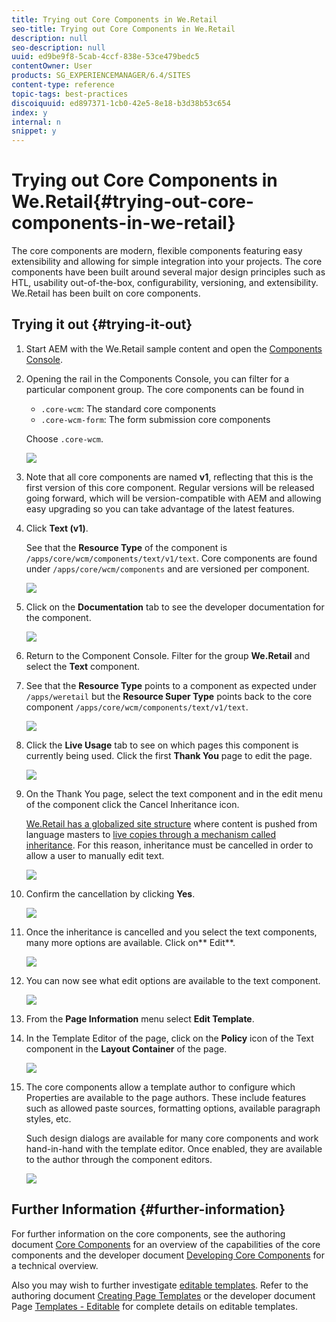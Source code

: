 ```yaml
---
title: Trying out Core Components in We.Retail
seo-title: Trying out Core Components in We.Retail
description: null
seo-description: null
uuid: ed9be9f8-5cab-4ccf-838e-53ce479bedc5
contentOwner: User
products: SG_EXPERIENCEMANAGER/6.4/SITES
content-type: reference
topic-tags: best-practices
discoiquuid: ed897371-1cb0-42e5-8e18-b3d38b53c654
index: y
internal: n
snippet: y
---
```


# Trying out Core Components in We.Retail{#trying-out-core-components-in-we-retail}

The core components are modern, flexible components featuring easy extensibility and allowing for simple integration into your projects. The core components have been built around several major design principles such as HTL, usability out-of-the-box, configurability, versioning, and extensibility. We.Retail has been built on core components.

## Trying it out {#trying-it-out}

1. Start AEM with the We.Retail sample content and open the [Components Console](../../../sites/authoring/using/default-components-console.md).
1. Opening the rail in the Components Console, you can filter for a particular component group. The core components can be found in

    * `.core-wcm`: The standard core components
    * `.core-wcm-form`: The form submission core components

   Choose `.core-wcm`.

   ![](assets/chlimage_1-175.png)

1. Note that all core components are named **v1**, reflecting that this is the first version of this core component. Regular versions will be released going forward, which will be version-compatible with AEM and allowing easy upgrading so you can take advantage of the latest features.
1. Click **Text (v1)**.

   See that the **Resource Type** of the component is `/apps/core/wcm/components/text/v1/text`. Core components are found under `/apps/core/wcm/components` and are versioned per component.

   ![](assets/chlimage_1-176.png)

1. Click on the **Documentation** tab to see the developer documentation for the component.

   ![](assets/chlimage_1-177.png)

1. Return to the Component Console. Filter for the group **We.Retail** and select the **Text** component.
1. See that the **Resource Type** points to a component as expected under `/apps/weretail` but the **Resource Super Type** points back to the core component `/apps/core/wcm/components/text/v1/text`.

   ![](assets/chlimage_1-178.png)

1. Click the **Live Usage** tab to see on which pages this component is currently being used. Click the first **Thank You** page to edit the page.

   ![](assets/chlimage_1-179.png)

1. On the Thank You page, select the text component and in the edit menu of the component click the Cancel Inheritance icon.

   [We.Retail has a globalized site structure](../../../sites/developing/using/we-retail-globalized-site-structure.md) where content is pushed from language masters to [live copies through a mechanism called inheritance](../../../sites/administering/using/msm.md). For this reason, inheritance must be cancelled in order to allow a user to manually edit text.

   ![](assets/chlimage_1-180.png)

1. Confirm the cancellation by clicking **Yes**.

   ![](assets/chlimage_1-181.png)

1. Once the inheritance is cancelled and you select the text components, many more options are available. Click on** Edit**.

   ![](assets/chlimage_1-182.png)

1. You can now see what edit options are available to the text component.

   ![](assets/chlimage_1-183.png)

1. From the **Page Information** menu select **Edit Template**.
1. In the Template Editor of the page, click on the **Policy** icon of the Text component in the **Layout Container** of the page.

   ![](assets/chlimage_1-184.png)

1. The core components allow a template author to configure which Properties are available to the page authors. These include features such as allowed paste sources, formatting options, available paragraph styles, etc.

   Such design dialogs are available for many core components and work hand-in-hand with the template editor. Once enabled, they are available to the author through the component editors.

   ![](assets/chlimage_1-185.png)

## Further Information {#further-information}

For further information on the core components, see the authoring document [Core Components](/content/help/en/experience-manager/core-components/user-guide) for an overview of the capabilities of the core components and the developer document [Developing Core Components](/content/help/en/experience-manager/core-components/using/developing) for a technical overview.

Also you may wish to further investigate [editable templates](../../../sites/developing/using/we-retail-editable-templates.md). Refer to the authoring document [Creating Page Templates](../../../sites/authoring/using/templates.md) or the developer document Page [Templates - Editable](../../../sites/developing/using/page-templates-editable.md) for complete details on editable templates.
